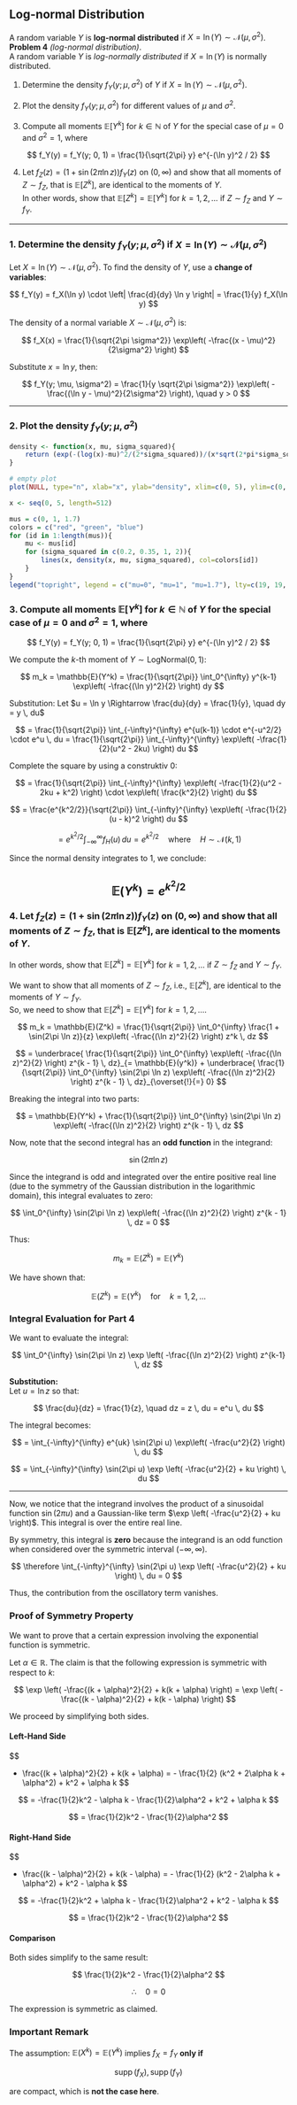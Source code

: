 ## Log-normal Distribution

A random variable $Y$ is **log-normal distributed** if $X = \ln(Y) \sim \mathcal{N}(\mu, \sigma^2)$.
**Problem 4** *(log-normal distribution)*.  
A random variable $Y$ is *log-normally distributed* if $X = \ln(Y)$ is normally distributed.

1. Determine the density $f_Y(y; \mu, \sigma^2)$ of $Y$ if $X = \ln(Y) \sim \mathcal{N}(\mu, \sigma^2)$.

2. Plot the density $f_Y(y; \mu, \sigma^2)$ for different values of $\mu$ and $\sigma^2$.

3. Compute all moments $\mathbb{E}[Y^k]$ for $k \in \mathbb{N}$ of $Y$ for the special case of $\mu = 0$ and $\sigma^2 = 1$, where

$$
f_Y(y) = f_Y(y; 0, 1) = \frac{1}{\sqrt{2\pi} y} e^{-(\ln y)^2 / 2}
$$

4. Let $f_Z(z) = (1 + \sin(2\pi \ln z)) f_Y(z)$ on $(0, \infty)$ and show that all moments of $Z \sim f_Z$, that is $\mathbb{E}[Z^k]$, are identical to the moments of $Y$.  
In other words, show that $\mathbb{E}[Z^k] = \mathbb{E}[Y^k]$ for $k = 1, 2, \dots$ if $Z \sim f_Z$ and $Y \sim f_Y$.


---

### 1. Determine the density $f_Y(y; \mu, \sigma^2)$ if $X = \ln(Y) \sim \mathcal{N}(\mu, \sigma^2)$

Let $X = \ln(Y) \sim \mathcal{N}(\mu, \sigma^2)$. To find the density of $Y$, use a **change of variables**:

$$
f_Y(y) = f_X(\ln y) \cdot \left| \frac{d}{dy} \ln y \right| = \frac{1}{y} f_X(\ln y)
$$

The density of a normal variable $X \sim \mathcal{N}(\mu, \sigma^2)$ is:

$$
f_X(x) = \frac{1}{\sqrt{2\pi \sigma^2}} \exp\left( -\frac{(x - \mu)^2}{2\sigma^2} \right)
$$

Substitute $x = \ln y$, then:

$$
f_Y(y; \mu, \sigma^2) = \frac{1}{y \sqrt{2\pi \sigma^2}} \exp\left( -\frac{(\ln y - \mu)^2}{2\sigma^2} \right), \quad y > 0
$$

---

### 2. Plot the density $f_Y(y; \mu, \sigma^2)$


```r
density <- function(x, mu, sigma_squared){
    return (exp(-(log(x)-mu)^2/(2*sigma_squared))/(x*sqrt(2*pi*sigma_squared)))
}

# empty plot
plot(NULL, type="n", xlab="x", ylab="density", xlim=c(0, 5), ylim=c(0, 1))

x <- seq(0, 5, length=512)

mus = c(0, 1, 1.7)
colors = c("red", "green", "blue")
for (id in 1:length(mus)){
    mu <- mus[id]
    for (sigma_squared in c(0.2, 0.35, 1, 2)){
        lines(x, density(x, mu, sigma_squared), col=colors[id])
    }
}
legend("topright", legend = c("mu=0", "mu=1", "mu=1.7"), lty=c(19, 19, 19), col=colors)
```

### 3. Compute all moments $\mathbb{E}[Y^k]$ for $k \in \mathbb{N}$ of $Y$ for the special case of $\mu = 0$ and $\sigma^2 = 1$, where

$$
f_Y(y) = f_Y(y; 0, 1) = \frac{1}{\sqrt{2\pi} y} e^{-(\ln y)^2 / 2}
$$



We compute the $k$-th moment of $Y \sim \text{LogNormal}(0, 1)$:

$$
m_k = \mathbb{E}(Y^k) 
= \frac{1}{\sqrt{2\pi}} \int_0^{\infty} y^{k-1} \exp\left( -\frac{(\ln y)^2}{2} \right) dy
$$

Substitution:  Let $u = \ln y \Rightarrow \frac{du}{dy} = \frac{1}{y}, \quad dy = y \, du$

$$
= \frac{1}{\sqrt{2\pi}} \int_{-\infty}^{\infty} e^{u(k-1)} \cdot e^{-u^2/2} \cdot e^u \, du 
= \frac{1}{\sqrt{2\pi}} \int_{-\infty}^{\infty} \exp\left( -\frac{1}{2}(u^2 - 2ku) \right) du
$$

Complete the square by using a construktiv 0:

$$
= \frac{1}{\sqrt{2\pi}} \int_{-\infty}^{\infty} \exp\left( -\frac{1}{2}(u^2 - 2ku + k^2) \right) \cdot \exp\left( \frac{k^2}{2} \right) du
$$

$$
= \frac{e^{k^2/2}}{\sqrt{2\pi}} \int_{-\infty}^{\infty} \exp\left( -\frac{1}{2}(u - k)^2 \right) du
$$

$$
= e^{k^2/2} \int_{-\infty}^{\infty} f_H(u) \, du = e^{k^2/2}
\quad \text{where} \quad H \sim \mathcal{N}(k, 1)
$$

Since the normal density integrates to 1, we conclude:

$$
\mathbb{E}(Y^k) = e^{k^2 / 2}
$$
---
### 4. Let $f_Z(z) = (1 + \sin(2\pi \ln z)) f_Y(z)$ on $(0, \infty)$ and show that all moments of $Z \sim f_Z$, that is $\mathbb{E}[Z^k]$, are identical to the moments of $Y$.  

In other words, show that $\mathbb{E}[Z^k] = \mathbb{E}[Y^k]$ for $k = 1, 2, \dots$ if $Z \sim f_Z$ and $Y \sim f_Y$.

We want to show that all moments of $Z \sim f_Z$, i.e., $\mathbb{E}[Z^k]$, are identical to the moments of $Y \sim f_Y$.  
So, we need to show that $\mathbb{E}[Z^k] = \mathbb{E}[Y^k]$ for $k = 1, 2, \ldots$.

$$
m_k = \mathbb{E}(Z^k) = \frac{1}{\sqrt{2\pi}} \int_0^{\infty} \frac{1 + \sin(2\pi \ln z)}{z} \exp\left( -\frac{(\ln z)^2}{2} \right) z^k \, dz
$$

$$
= \underbrace{  \frac{1}{\sqrt{2\pi}} \int_0^{\infty} \exp\left( -\frac{(\ln z)^2}{2} \right) z^{k - 1} \, dz}_{= \mathbb{E}(y^k)} + \underbrace{ \frac{1}{\sqrt{2\pi}} \int_0^{\infty} \sin(2\pi \ln z) \exp\left( -\frac{(\ln z)^2}{2} \right) z^{k - 1} \, dz}_{\overset{!}{=} 0}
$$

Breaking the integral into two parts:

$$
= \mathbb{E}(Y^k) + \frac{1}{\sqrt{2\pi}} \int_0^{\infty} \sin(2\pi \ln z) \exp\left( -\frac{(\ln z)^2}{2} \right) z^{k - 1} \, dz
$$

Now, note that the second integral has an **odd function** in the integrand:

$$
\sin(2\pi \ln z)
$$

Since the integrand is odd and integrated over the entire positive real line (due to the symmetry of the Gaussian distribution in the logarithmic domain), this integral evaluates to zero:

$$
\int_0^{\infty} \sin(2\pi \ln z) \exp\left( -\frac{(\ln z)^2}{2} \right) z^{k - 1} \, dz = 0
$$

Thus:

$$
m_k = \mathbb{E}(Z^k) = \mathbb{E}(Y^k)
$$

We have shown that:

$$
\mathbb{E}(Z^k) = \mathbb{E}(Y^k) \quad \text{for} \quad k = 1, 2, \ldots
$$
### Integral Evaluation for Part 4

We want to evaluate the integral:

$$
\int_0^{\infty} \sin(2\pi \ln z) \exp \left( -\frac{(\ln z)^2}{2} \right) z^{k-1} \, dz
$$

**Substitution:**  
Let $u = \ln z$ so that:

$$
\frac{du}{dz} = \frac{1}{z}, \quad dz = z \, du = e^u \, du
$$

The integral becomes:

$$
= \int_{-\infty}^{\infty} e^{uk} \sin(2\pi u) \exp\left( -\frac{u^2}{2} \right) \, du
$$

$$
= \int_{-\infty}^{\infty} \sin(2\pi u) \exp \left( -\frac{u^2}{2} + ku \right) \, du
$$

---

Now, we notice that the integrand involves the product of a sinusoidal function $\sin(2\pi u)$ and a Gaussian-like term $\exp \left( -\frac{u^2}{2} + ku \right)$. This integral is over the entire real line.

By symmetry, this integral is **zero** because the integrand is an odd function when considered over the symmetric interval $(-\infty, \infty)$.

$$
\therefore \int_{-\infty}^{\infty} \sin(2\pi u) \exp \left( -\frac{u^2}{2} + ku \right) \, du = 0
$$

Thus, the contribution from the oscillatory term vanishes.
### Proof of Symmetry Property

We want to prove that a certain expression involving the exponential function is symmetric.  

Let $\alpha \in \mathbb{R}$. The claim is that the following expression is symmetric with respect to $k$:

$$
\exp \left( -\frac{(k + \alpha)^2}{2} + k(k + \alpha) \right) = \exp \left( -\frac{(k - \alpha)^2}{2} + k(k - \alpha) \right)
$$

We proceed by simplifying both sides.

#### Left-Hand Side

$$
- \frac{(k + \alpha)^2}{2} + k(k + \alpha) = - \frac{1}{2} (k^2 + 2\alpha k + \alpha^2) + k^2 + \alpha k
$$

$$
= -\frac{1}{2}k^2 - \alpha k - \frac{1}{2}\alpha^2 + k^2 + \alpha k
$$

$$
= \frac{1}{2}k^2 - \frac{1}{2}\alpha^2
$$

#### Right-Hand Side

$$
- \frac{(k - \alpha)^2}{2} + k(k - \alpha) = - \frac{1}{2} (k^2 - 2\alpha k + \alpha^2) + k^2 - \alpha k
$$

$$
= -\frac{1}{2}k^2 + \alpha k - \frac{1}{2}\alpha^2 + k^2 - \alpha k
$$

$$
= \frac{1}{2}k^2 - \frac{1}{2}\alpha^2
$$

#### Comparison

Both sides simplify to the same result:

$$
\frac{1}{2}k^2 - \frac{1}{2}\alpha^2
$$

$$
\therefore \quad 0 = 0
$$

The expression is symmetric as claimed.
### Important Remark

The assumption: $\mathbb{E}(X^k) = \mathbb{E}(Y^k)$ implies $f_X = f_Y$ **only if** 

$$
\operatorname{supp}(f_X), \operatorname{supp}(f_Y)
$$

are compact, which is **not the case here**.
